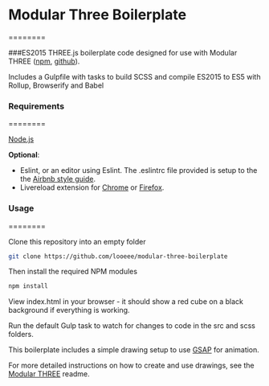 # Modular Three Boilerplate
========

###ES2015 THREE.js boilerplate code designed for use with Modular THREE ([npm](https://www.npmjs.com/package/modular-three), [github](https://github.com/looeee/modular-three)).

Includes a Gulpfile with tasks to build SCSS and compile ES2015 to ES5 with Rollup, Browserify and Babel

### Requirements
========

[Node.js](https://nodejs.org)

**Optional**:
* Eslint, or an editor using Eslint. The .eslintrc file provided is setup to the the [Airbnb style guide](https://github.com/airbnb/javascript).
* Livereload extension for [Chrome](https://chrome.google.com/webstore/detail/livereload/jnihajbhpnppcggbcgedagnkighmdlei) or [Firefox](https://addons.mozilla.org/en-US/firefox/addon/livereload/).

### Usage
========

Clone this repository into an empty folder

```bash
git clone https://github.com/looeee/modular-three-boilerplate
```

Then install the required NPM modules

```bash
npm install
```

View index.html in your browser - it should show a red cube on a black background if everything is working.

Run the default Gulp task to watch for changes to code in the src and scss folders.

This boilerplate includes a simple drawing setup to use [GSAP](http://greensock.com/gsap) for animation.

For more detailed instructions on how to create and use drawings, see the [Modular THREE](https://www.npmjs.com/package/modular-three) readme.
